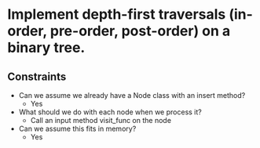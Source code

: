 # Implement depth-first traversals (in-order, pre-order, post-order) on a binary tree.

## Constraints
* Can we assume we already have a Node class with an insert method?
	* Yes
* What should we do with each node when we process it?
	* Call an input method visit_func on the node
* Can we assume this fits in memory?
	* Yes